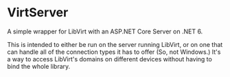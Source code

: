 # VirtServer

A simple wrapper for LibVirt with an ASP.NET Core Server on .NET 6.

This is intended to either be run on the server running LibVirt, or on one that can handle all of the connection types it has to offer (So, not Windows.) It's a way to access LibVirt's domains on different devices without having to bind the whole library.